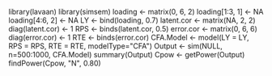 library(lavaan)
library(simsem)
loading <- matrix(0, 6, 2)
loading[1:3, 1] <- NA
loading[4:6, 2] <- NA
LY <- bind(loading, 0.7)
latent.cor <- matrix(NA, 2, 2)
diag(latent.cor) <- 1
RPS <- binds(latent.cor, 0.5)
error.cor <- matrix(0, 6, 6)
diag(error.cor) <- 1
RTE <- binds(error.cor)
CFA.Model <- model(LY = LY, RPS = RPS, RTE = RTE, modelType="CFA")
Output <- sim(NULL, n=500:1000, CFA.Model)
summary(Output)
Cpow <- getPower(Output)
findPower(Cpow, "N", 0.80)
